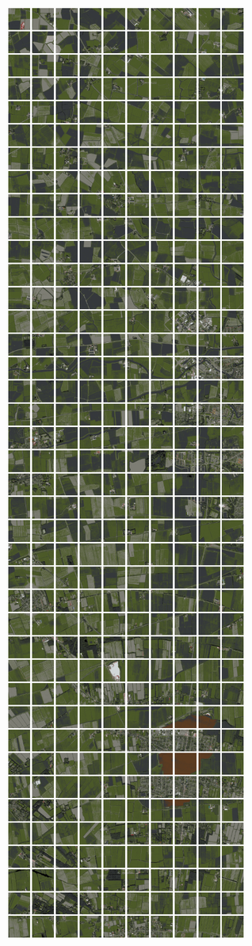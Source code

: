 <html>
<div>
<img src="https://github.com/HakkaTjakka/NL_TILE_MAP/blob/main/18/639/-1071/r.6390.-10710.png" height="44" width="44">
<img src="https://github.com/HakkaTjakka/NL_TILE_MAP/blob/main/18/639/-1071/r.6391.-10710.png" height="44" width="44">
<img src="https://github.com/HakkaTjakka/NL_TILE_MAP/blob/main/18/639/-1071/r.6392.-10710.png" height="44" width="44">
<img src="https://github.com/HakkaTjakka/NL_TILE_MAP/blob/main/18/639/-1071/r.6393.-10710.png" height="44" width="44">
<img src="https://github.com/HakkaTjakka/NL_TILE_MAP/blob/main/18/639/-1071/r.6394.-10710.png" height="44" width="44">
<img src="https://github.com/HakkaTjakka/NL_TILE_MAP/blob/main/18/639/-1071/r.6395.-10710.png" height="44" width="44">
<img src="https://github.com/HakkaTjakka/NL_TILE_MAP/blob/main/18/639/-1071/r.6396.-10710.png" height="44" width="44">
<img src="https://github.com/HakkaTjakka/NL_TILE_MAP/blob/main/18/639/-1071/r.6397.-10710.png" height="44" width="44">
<img src="https://github.com/HakkaTjakka/NL_TILE_MAP/blob/main/18/639/-1071/r.6398.-10710.png" height="44" width="44">
<img src="https://github.com/HakkaTjakka/NL_TILE_MAP/blob/main/18/639/-1071/r.6399.-10710.png" height="44" width="44">
<img src="https://github.com/HakkaTjakka/NL_TILE_MAP/blob/main/18/640/-1071/r.6400.-10710.png" height="44" width="44">
<img src="https://github.com/HakkaTjakka/NL_TILE_MAP/blob/main/18/640/-1071/r.6401.-10710.png" height="44" width="44">
<img src="https://github.com/HakkaTjakka/NL_TILE_MAP/blob/main/18/640/-1071/r.6402.-10710.png" height="44" width="44">
<img src="https://github.com/HakkaTjakka/NL_TILE_MAP/blob/main/18/640/-1071/r.6403.-10710.png" height="44" width="44">
<img src="https://github.com/HakkaTjakka/NL_TILE_MAP/blob/main/18/640/-1071/r.6404.-10710.png" height="44" width="44">
<img src="https://github.com/HakkaTjakka/NL_TILE_MAP/blob/main/18/640/-1071/r.6405.-10710.png" height="44" width="44">
<img src="https://github.com/HakkaTjakka/NL_TILE_MAP/blob/main/18/640/-1071/r.6406.-10710.png" height="44" width="44">
<img src="https://github.com/HakkaTjakka/NL_TILE_MAP/blob/main/18/640/-1071/r.6407.-10710.png" height="44" width="44">
<img src="https://github.com/HakkaTjakka/NL_TILE_MAP/blob/main/18/640/-1071/r.6408.-10710.png" height="44" width="44">
<img src="https://github.com/HakkaTjakka/NL_TILE_MAP/blob/main/18/640/-1071/r.6409.-10710.png" height="44" width="44">
<br>
<img src="https://github.com/HakkaTjakka/NL_TILE_MAP/blob/main/18/639/-1071/r.6390.-10709.png" height="44" width="44">
<img src="https://github.com/HakkaTjakka/NL_TILE_MAP/blob/main/18/639/-1071/r.6391.-10709.png" height="44" width="44">
<img src="https://github.com/HakkaTjakka/NL_TILE_MAP/blob/main/18/639/-1071/r.6392.-10709.png" height="44" width="44">
<img src="https://github.com/HakkaTjakka/NL_TILE_MAP/blob/main/18/639/-1071/r.6393.-10709.png" height="44" width="44">
<img src="https://github.com/HakkaTjakka/NL_TILE_MAP/blob/main/18/639/-1071/r.6394.-10709.png" height="44" width="44">
<img src="https://github.com/HakkaTjakka/NL_TILE_MAP/blob/main/18/639/-1071/r.6395.-10709.png" height="44" width="44">
<img src="https://github.com/HakkaTjakka/NL_TILE_MAP/blob/main/18/639/-1071/r.6396.-10709.png" height="44" width="44">
<img src="https://github.com/HakkaTjakka/NL_TILE_MAP/blob/main/18/639/-1071/r.6397.-10709.png" height="44" width="44">
<img src="https://github.com/HakkaTjakka/NL_TILE_MAP/blob/main/18/639/-1071/r.6398.-10709.png" height="44" width="44">
<img src="https://github.com/HakkaTjakka/NL_TILE_MAP/blob/main/18/639/-1071/r.6399.-10709.png" height="44" width="44">
<img src="https://github.com/HakkaTjakka/NL_TILE_MAP/blob/main/18/640/-1071/r.6400.-10709.png" height="44" width="44">
<img src="https://github.com/HakkaTjakka/NL_TILE_MAP/blob/main/18/640/-1071/r.6401.-10709.png" height="44" width="44">
<img src="https://github.com/HakkaTjakka/NL_TILE_MAP/blob/main/18/640/-1071/r.6402.-10709.png" height="44" width="44">
<img src="https://github.com/HakkaTjakka/NL_TILE_MAP/blob/main/18/640/-1071/r.6403.-10709.png" height="44" width="44">
<img src="https://github.com/HakkaTjakka/NL_TILE_MAP/blob/main/18/640/-1071/r.6404.-10709.png" height="44" width="44">
<img src="https://github.com/HakkaTjakka/NL_TILE_MAP/blob/main/18/640/-1071/r.6405.-10709.png" height="44" width="44">
<img src="https://github.com/HakkaTjakka/NL_TILE_MAP/blob/main/18/640/-1071/r.6406.-10709.png" height="44" width="44">
<img src="https://github.com/HakkaTjakka/NL_TILE_MAP/blob/main/18/640/-1071/r.6407.-10709.png" height="44" width="44">
<img src="https://github.com/HakkaTjakka/NL_TILE_MAP/blob/main/18/640/-1071/r.6408.-10709.png" height="44" width="44">
<img src="https://github.com/HakkaTjakka/NL_TILE_MAP/blob/main/18/640/-1071/r.6409.-10709.png" height="44" width="44">
<br>
<img src="https://github.com/HakkaTjakka/NL_TILE_MAP/blob/main/18/639/-1071/r.6390.-10708.png" height="44" width="44">
<img src="https://github.com/HakkaTjakka/NL_TILE_MAP/blob/main/18/639/-1071/r.6391.-10708.png" height="44" width="44">
<img src="https://github.com/HakkaTjakka/NL_TILE_MAP/blob/main/18/639/-1071/r.6392.-10708.png" height="44" width="44">
<img src="https://github.com/HakkaTjakka/NL_TILE_MAP/blob/main/18/639/-1071/r.6393.-10708.png" height="44" width="44">
<img src="https://github.com/HakkaTjakka/NL_TILE_MAP/blob/main/18/639/-1071/r.6394.-10708.png" height="44" width="44">
<img src="https://github.com/HakkaTjakka/NL_TILE_MAP/blob/main/18/639/-1071/r.6395.-10708.png" height="44" width="44">
<img src="https://github.com/HakkaTjakka/NL_TILE_MAP/blob/main/18/639/-1071/r.6396.-10708.png" height="44" width="44">
<img src="https://github.com/HakkaTjakka/NL_TILE_MAP/blob/main/18/639/-1071/r.6397.-10708.png" height="44" width="44">
<img src="https://github.com/HakkaTjakka/NL_TILE_MAP/blob/main/18/639/-1071/r.6398.-10708.png" height="44" width="44">
<img src="https://github.com/HakkaTjakka/NL_TILE_MAP/blob/main/18/639/-1071/r.6399.-10708.png" height="44" width="44">
<img src="https://github.com/HakkaTjakka/NL_TILE_MAP/blob/main/18/640/-1071/r.6400.-10708.png" height="44" width="44">
<img src="https://github.com/HakkaTjakka/NL_TILE_MAP/blob/main/18/640/-1071/r.6401.-10708.png" height="44" width="44">
<img src="https://github.com/HakkaTjakka/NL_TILE_MAP/blob/main/18/640/-1071/r.6402.-10708.png" height="44" width="44">
<img src="https://github.com/HakkaTjakka/NL_TILE_MAP/blob/main/18/640/-1071/r.6403.-10708.png" height="44" width="44">
<img src="https://github.com/HakkaTjakka/NL_TILE_MAP/blob/main/18/640/-1071/r.6404.-10708.png" height="44" width="44">
<img src="https://github.com/HakkaTjakka/NL_TILE_MAP/blob/main/18/640/-1071/r.6405.-10708.png" height="44" width="44">
<img src="https://github.com/HakkaTjakka/NL_TILE_MAP/blob/main/18/640/-1071/r.6406.-10708.png" height="44" width="44">
<img src="https://github.com/HakkaTjakka/NL_TILE_MAP/blob/main/18/640/-1071/r.6407.-10708.png" height="44" width="44">
<img src="https://github.com/HakkaTjakka/NL_TILE_MAP/blob/main/18/640/-1071/r.6408.-10708.png" height="44" width="44">
<img src="https://github.com/HakkaTjakka/NL_TILE_MAP/blob/main/18/640/-1071/r.6409.-10708.png" height="44" width="44">
<br>
<img src="https://github.com/HakkaTjakka/NL_TILE_MAP/blob/main/18/639/-1071/r.6390.-10707.png" height="44" width="44">
<img src="https://github.com/HakkaTjakka/NL_TILE_MAP/blob/main/18/639/-1071/r.6391.-10707.png" height="44" width="44">
<img src="https://github.com/HakkaTjakka/NL_TILE_MAP/blob/main/18/639/-1071/r.6392.-10707.png" height="44" width="44">
<img src="https://github.com/HakkaTjakka/NL_TILE_MAP/blob/main/18/639/-1071/r.6393.-10707.png" height="44" width="44">
<img src="https://github.com/HakkaTjakka/NL_TILE_MAP/blob/main/18/639/-1071/r.6394.-10707.png" height="44" width="44">
<img src="https://github.com/HakkaTjakka/NL_TILE_MAP/blob/main/18/639/-1071/r.6395.-10707.png" height="44" width="44">
<img src="https://github.com/HakkaTjakka/NL_TILE_MAP/blob/main/18/639/-1071/r.6396.-10707.png" height="44" width="44">
<img src="https://github.com/HakkaTjakka/NL_TILE_MAP/blob/main/18/639/-1071/r.6397.-10707.png" height="44" width="44">
<img src="https://github.com/HakkaTjakka/NL_TILE_MAP/blob/main/18/639/-1071/r.6398.-10707.png" height="44" width="44">
<img src="https://github.com/HakkaTjakka/NL_TILE_MAP/blob/main/18/639/-1071/r.6399.-10707.png" height="44" width="44">
<img src="https://github.com/HakkaTjakka/NL_TILE_MAP/blob/main/18/640/-1071/r.6400.-10707.png" height="44" width="44">
<img src="https://github.com/HakkaTjakka/NL_TILE_MAP/blob/main/18/640/-1071/r.6401.-10707.png" height="44" width="44">
<img src="https://github.com/HakkaTjakka/NL_TILE_MAP/blob/main/18/640/-1071/r.6402.-10707.png" height="44" width="44">
<img src="https://github.com/HakkaTjakka/NL_TILE_MAP/blob/main/18/640/-1071/r.6403.-10707.png" height="44" width="44">
<img src="https://github.com/HakkaTjakka/NL_TILE_MAP/blob/main/18/640/-1071/r.6404.-10707.png" height="44" width="44">
<img src="https://github.com/HakkaTjakka/NL_TILE_MAP/blob/main/18/640/-1071/r.6405.-10707.png" height="44" width="44">
<img src="https://github.com/HakkaTjakka/NL_TILE_MAP/blob/main/18/640/-1071/r.6406.-10707.png" height="44" width="44">
<img src="https://github.com/HakkaTjakka/NL_TILE_MAP/blob/main/18/640/-1071/r.6407.-10707.png" height="44" width="44">
<img src="https://github.com/HakkaTjakka/NL_TILE_MAP/blob/main/18/640/-1071/r.6408.-10707.png" height="44" width="44">
<img src="https://github.com/HakkaTjakka/NL_TILE_MAP/blob/main/18/640/-1071/r.6409.-10707.png" height="44" width="44">
<br>
<img src="https://github.com/HakkaTjakka/NL_TILE_MAP/blob/main/18/639/-1071/r.6390.-10706.png" height="44" width="44">
<img src="https://github.com/HakkaTjakka/NL_TILE_MAP/blob/main/18/639/-1071/r.6391.-10706.png" height="44" width="44">
<img src="https://github.com/HakkaTjakka/NL_TILE_MAP/blob/main/18/639/-1071/r.6392.-10706.png" height="44" width="44">
<img src="https://github.com/HakkaTjakka/NL_TILE_MAP/blob/main/18/639/-1071/r.6393.-10706.png" height="44" width="44">
<img src="https://github.com/HakkaTjakka/NL_TILE_MAP/blob/main/18/639/-1071/r.6394.-10706.png" height="44" width="44">
<img src="https://github.com/HakkaTjakka/NL_TILE_MAP/blob/main/18/639/-1071/r.6395.-10706.png" height="44" width="44">
<img src="https://github.com/HakkaTjakka/NL_TILE_MAP/blob/main/18/639/-1071/r.6396.-10706.png" height="44" width="44">
<img src="https://github.com/HakkaTjakka/NL_TILE_MAP/blob/main/18/639/-1071/r.6397.-10706.png" height="44" width="44">
<img src="https://github.com/HakkaTjakka/NL_TILE_MAP/blob/main/18/639/-1071/r.6398.-10706.png" height="44" width="44">
<img src="https://github.com/HakkaTjakka/NL_TILE_MAP/blob/main/18/639/-1071/r.6399.-10706.png" height="44" width="44">
<img src="https://github.com/HakkaTjakka/NL_TILE_MAP/blob/main/18/640/-1071/r.6400.-10706.png" height="44" width="44">
<img src="https://github.com/HakkaTjakka/NL_TILE_MAP/blob/main/18/640/-1071/r.6401.-10706.png" height="44" width="44">
<img src="https://github.com/HakkaTjakka/NL_TILE_MAP/blob/main/18/640/-1071/r.6402.-10706.png" height="44" width="44">
<img src="https://github.com/HakkaTjakka/NL_TILE_MAP/blob/main/18/640/-1071/r.6403.-10706.png" height="44" width="44">
<img src="https://github.com/HakkaTjakka/NL_TILE_MAP/blob/main/18/640/-1071/r.6404.-10706.png" height="44" width="44">
<img src="https://github.com/HakkaTjakka/NL_TILE_MAP/blob/main/18/640/-1071/r.6405.-10706.png" height="44" width="44">
<img src="https://github.com/HakkaTjakka/NL_TILE_MAP/blob/main/18/640/-1071/r.6406.-10706.png" height="44" width="44">
<img src="https://github.com/HakkaTjakka/NL_TILE_MAP/blob/main/18/640/-1071/r.6407.-10706.png" height="44" width="44">
<img src="https://github.com/HakkaTjakka/NL_TILE_MAP/blob/main/18/640/-1071/r.6408.-10706.png" height="44" width="44">
<img src="https://github.com/HakkaTjakka/NL_TILE_MAP/blob/main/18/640/-1071/r.6409.-10706.png" height="44" width="44">
<br>
<img src="https://github.com/HakkaTjakka/NL_TILE_MAP/blob/main/18/639/-1071/r.6390.-10705.png" height="44" width="44">
<img src="https://github.com/HakkaTjakka/NL_TILE_MAP/blob/main/18/639/-1071/r.6391.-10705.png" height="44" width="44">
<img src="https://github.com/HakkaTjakka/NL_TILE_MAP/blob/main/18/639/-1071/r.6392.-10705.png" height="44" width="44">
<img src="https://github.com/HakkaTjakka/NL_TILE_MAP/blob/main/18/639/-1071/r.6393.-10705.png" height="44" width="44">
<img src="https://github.com/HakkaTjakka/NL_TILE_MAP/blob/main/18/639/-1071/r.6394.-10705.png" height="44" width="44">
<img src="https://github.com/HakkaTjakka/NL_TILE_MAP/blob/main/18/639/-1071/r.6395.-10705.png" height="44" width="44">
<img src="https://github.com/HakkaTjakka/NL_TILE_MAP/blob/main/18/639/-1071/r.6396.-10705.png" height="44" width="44">
<img src="https://github.com/HakkaTjakka/NL_TILE_MAP/blob/main/18/639/-1071/r.6397.-10705.png" height="44" width="44">
<img src="https://github.com/HakkaTjakka/NL_TILE_MAP/blob/main/18/639/-1071/r.6398.-10705.png" height="44" width="44">
<img src="https://github.com/HakkaTjakka/NL_TILE_MAP/blob/main/18/639/-1071/r.6399.-10705.png" height="44" width="44">
<img src="https://github.com/HakkaTjakka/NL_TILE_MAP/blob/main/18/640/-1071/r.6400.-10705.png" height="44" width="44">
<img src="https://github.com/HakkaTjakka/NL_TILE_MAP/blob/main/18/640/-1071/r.6401.-10705.png" height="44" width="44">
<img src="https://github.com/HakkaTjakka/NL_TILE_MAP/blob/main/18/640/-1071/r.6402.-10705.png" height="44" width="44">
<img src="https://github.com/HakkaTjakka/NL_TILE_MAP/blob/main/18/640/-1071/r.6403.-10705.png" height="44" width="44">
<img src="https://github.com/HakkaTjakka/NL_TILE_MAP/blob/main/18/640/-1071/r.6404.-10705.png" height="44" width="44">
<img src="https://github.com/HakkaTjakka/NL_TILE_MAP/blob/main/18/640/-1071/r.6405.-10705.png" height="44" width="44">
<img src="https://github.com/HakkaTjakka/NL_TILE_MAP/blob/main/18/640/-1071/r.6406.-10705.png" height="44" width="44">
<img src="https://github.com/HakkaTjakka/NL_TILE_MAP/blob/main/18/640/-1071/r.6407.-10705.png" height="44" width="44">
<img src="https://github.com/HakkaTjakka/NL_TILE_MAP/blob/main/18/640/-1071/r.6408.-10705.png" height="44" width="44">
<img src="https://github.com/HakkaTjakka/NL_TILE_MAP/blob/main/18/640/-1071/r.6409.-10705.png" height="44" width="44">
<br>
<img src="https://github.com/HakkaTjakka/NL_TILE_MAP/blob/main/18/639/-1071/r.6390.-10704.png" height="44" width="44">
<img src="https://github.com/HakkaTjakka/NL_TILE_MAP/blob/main/18/639/-1071/r.6391.-10704.png" height="44" width="44">
<img src="https://github.com/HakkaTjakka/NL_TILE_MAP/blob/main/18/639/-1071/r.6392.-10704.png" height="44" width="44">
<img src="https://github.com/HakkaTjakka/NL_TILE_MAP/blob/main/18/639/-1071/r.6393.-10704.png" height="44" width="44">
<img src="https://github.com/HakkaTjakka/NL_TILE_MAP/blob/main/18/639/-1071/r.6394.-10704.png" height="44" width="44">
<img src="https://github.com/HakkaTjakka/NL_TILE_MAP/blob/main/18/639/-1071/r.6395.-10704.png" height="44" width="44">
<img src="https://github.com/HakkaTjakka/NL_TILE_MAP/blob/main/18/639/-1071/r.6396.-10704.png" height="44" width="44">
<img src="https://github.com/HakkaTjakka/NL_TILE_MAP/blob/main/18/639/-1071/r.6397.-10704.png" height="44" width="44">
<img src="https://github.com/HakkaTjakka/NL_TILE_MAP/blob/main/18/639/-1071/r.6398.-10704.png" height="44" width="44">
<img src="https://github.com/HakkaTjakka/NL_TILE_MAP/blob/main/18/639/-1071/r.6399.-10704.png" height="44" width="44">
<img src="https://github.com/HakkaTjakka/NL_TILE_MAP/blob/main/18/640/-1071/r.6400.-10704.png" height="44" width="44">
<img src="https://github.com/HakkaTjakka/NL_TILE_MAP/blob/main/18/640/-1071/r.6401.-10704.png" height="44" width="44">
<img src="https://github.com/HakkaTjakka/NL_TILE_MAP/blob/main/18/640/-1071/r.6402.-10704.png" height="44" width="44">
<img src="https://github.com/HakkaTjakka/NL_TILE_MAP/blob/main/18/640/-1071/r.6403.-10704.png" height="44" width="44">
<img src="https://github.com/HakkaTjakka/NL_TILE_MAP/blob/main/18/640/-1071/r.6404.-10704.png" height="44" width="44">
<img src="https://github.com/HakkaTjakka/NL_TILE_MAP/blob/main/18/640/-1071/r.6405.-10704.png" height="44" width="44">
<img src="https://github.com/HakkaTjakka/NL_TILE_MAP/blob/main/18/640/-1071/r.6406.-10704.png" height="44" width="44">
<img src="https://github.com/HakkaTjakka/NL_TILE_MAP/blob/main/18/640/-1071/r.6407.-10704.png" height="44" width="44">
<img src="https://github.com/HakkaTjakka/NL_TILE_MAP/blob/main/18/640/-1071/r.6408.-10704.png" height="44" width="44">
<img src="https://github.com/HakkaTjakka/NL_TILE_MAP/blob/main/18/640/-1071/r.6409.-10704.png" height="44" width="44">
<br>
<img src="https://github.com/HakkaTjakka/NL_TILE_MAP/blob/main/18/639/-1071/r.6390.-10703.png" height="44" width="44">
<img src="https://github.com/HakkaTjakka/NL_TILE_MAP/blob/main/18/639/-1071/r.6391.-10703.png" height="44" width="44">
<img src="https://github.com/HakkaTjakka/NL_TILE_MAP/blob/main/18/639/-1071/r.6392.-10703.png" height="44" width="44">
<img src="https://github.com/HakkaTjakka/NL_TILE_MAP/blob/main/18/639/-1071/r.6393.-10703.png" height="44" width="44">
<img src="https://github.com/HakkaTjakka/NL_TILE_MAP/blob/main/18/639/-1071/r.6394.-10703.png" height="44" width="44">
<img src="https://github.com/HakkaTjakka/NL_TILE_MAP/blob/main/18/639/-1071/r.6395.-10703.png" height="44" width="44">
<img src="https://github.com/HakkaTjakka/NL_TILE_MAP/blob/main/18/639/-1071/r.6396.-10703.png" height="44" width="44">
<img src="https://github.com/HakkaTjakka/NL_TILE_MAP/blob/main/18/639/-1071/r.6397.-10703.png" height="44" width="44">
<img src="https://github.com/HakkaTjakka/NL_TILE_MAP/blob/main/18/639/-1071/r.6398.-10703.png" height="44" width="44">
<img src="https://github.com/HakkaTjakka/NL_TILE_MAP/blob/main/18/639/-1071/r.6399.-10703.png" height="44" width="44">
<img src="https://github.com/HakkaTjakka/NL_TILE_MAP/blob/main/18/640/-1071/r.6400.-10703.png" height="44" width="44">
<img src="https://github.com/HakkaTjakka/NL_TILE_MAP/blob/main/18/640/-1071/r.6401.-10703.png" height="44" width="44">
<img src="https://github.com/HakkaTjakka/NL_TILE_MAP/blob/main/18/640/-1071/r.6402.-10703.png" height="44" width="44">
<img src="https://github.com/HakkaTjakka/NL_TILE_MAP/blob/main/18/640/-1071/r.6403.-10703.png" height="44" width="44">
<img src="https://github.com/HakkaTjakka/NL_TILE_MAP/blob/main/18/640/-1071/r.6404.-10703.png" height="44" width="44">
<img src="https://github.com/HakkaTjakka/NL_TILE_MAP/blob/main/18/640/-1071/r.6405.-10703.png" height="44" width="44">
<img src="https://github.com/HakkaTjakka/NL_TILE_MAP/blob/main/18/640/-1071/r.6406.-10703.png" height="44" width="44">
<img src="https://github.com/HakkaTjakka/NL_TILE_MAP/blob/main/18/640/-1071/r.6407.-10703.png" height="44" width="44">
<img src="https://github.com/HakkaTjakka/NL_TILE_MAP/blob/main/18/640/-1071/r.6408.-10703.png" height="44" width="44">
<img src="https://github.com/HakkaTjakka/NL_TILE_MAP/blob/main/18/640/-1071/r.6409.-10703.png" height="44" width="44">
<br>
<img src="https://github.com/HakkaTjakka/NL_TILE_MAP/blob/main/18/639/-1071/r.6390.-10702.png" height="44" width="44">
<img src="https://github.com/HakkaTjakka/NL_TILE_MAP/blob/main/18/639/-1071/r.6391.-10702.png" height="44" width="44">
<img src="https://github.com/HakkaTjakka/NL_TILE_MAP/blob/main/18/639/-1071/r.6392.-10702.png" height="44" width="44">
<img src="https://github.com/HakkaTjakka/NL_TILE_MAP/blob/main/18/639/-1071/r.6393.-10702.png" height="44" width="44">
<img src="https://github.com/HakkaTjakka/NL_TILE_MAP/blob/main/18/639/-1071/r.6394.-10702.png" height="44" width="44">
<img src="https://github.com/HakkaTjakka/NL_TILE_MAP/blob/main/18/639/-1071/r.6395.-10702.png" height="44" width="44">
<img src="https://github.com/HakkaTjakka/NL_TILE_MAP/blob/main/18/639/-1071/r.6396.-10702.png" height="44" width="44">
<img src="https://github.com/HakkaTjakka/NL_TILE_MAP/blob/main/18/639/-1071/r.6397.-10702.png" height="44" width="44">
<img src="https://github.com/HakkaTjakka/NL_TILE_MAP/blob/main/18/639/-1071/r.6398.-10702.png" height="44" width="44">
<img src="https://github.com/HakkaTjakka/NL_TILE_MAP/blob/main/18/639/-1071/r.6399.-10702.png" height="44" width="44">
<img src="https://github.com/HakkaTjakka/NL_TILE_MAP/blob/main/18/640/-1071/r.6400.-10702.png" height="44" width="44">
<img src="https://github.com/HakkaTjakka/NL_TILE_MAP/blob/main/18/640/-1071/r.6401.-10702.png" height="44" width="44">
<img src="https://github.com/HakkaTjakka/NL_TILE_MAP/blob/main/18/640/-1071/r.6402.-10702.png" height="44" width="44">
<img src="https://github.com/HakkaTjakka/NL_TILE_MAP/blob/main/18/640/-1071/r.6403.-10702.png" height="44" width="44">
<img src="https://github.com/HakkaTjakka/NL_TILE_MAP/blob/main/18/640/-1071/r.6404.-10702.png" height="44" width="44">
<img src="https://github.com/HakkaTjakka/NL_TILE_MAP/blob/main/18/640/-1071/r.6405.-10702.png" height="44" width="44">
<img src="https://github.com/HakkaTjakka/NL_TILE_MAP/blob/main/18/640/-1071/r.6406.-10702.png" height="44" width="44">
<img src="https://github.com/HakkaTjakka/NL_TILE_MAP/blob/main/18/640/-1071/r.6407.-10702.png" height="44" width="44">
<img src="https://github.com/HakkaTjakka/NL_TILE_MAP/blob/main/18/640/-1071/r.6408.-10702.png" height="44" width="44">
<img src="https://github.com/HakkaTjakka/NL_TILE_MAP/blob/main/18/640/-1071/r.6409.-10702.png" height="44" width="44">
<br>
<img src="https://github.com/HakkaTjakka/NL_TILE_MAP/blob/main/18/639/-1071/r.6390.-10701.png" height="44" width="44">
<img src="https://github.com/HakkaTjakka/NL_TILE_MAP/blob/main/18/639/-1071/r.6391.-10701.png" height="44" width="44">
<img src="https://github.com/HakkaTjakka/NL_TILE_MAP/blob/main/18/639/-1071/r.6392.-10701.png" height="44" width="44">
<img src="https://github.com/HakkaTjakka/NL_TILE_MAP/blob/main/18/639/-1071/r.6393.-10701.png" height="44" width="44">
<img src="https://github.com/HakkaTjakka/NL_TILE_MAP/blob/main/18/639/-1071/r.6394.-10701.png" height="44" width="44">
<img src="https://github.com/HakkaTjakka/NL_TILE_MAP/blob/main/18/639/-1071/r.6395.-10701.png" height="44" width="44">
<img src="https://github.com/HakkaTjakka/NL_TILE_MAP/blob/main/18/639/-1071/r.6396.-10701.png" height="44" width="44">
<img src="https://github.com/HakkaTjakka/NL_TILE_MAP/blob/main/18/639/-1071/r.6397.-10701.png" height="44" width="44">
<img src="https://github.com/HakkaTjakka/NL_TILE_MAP/blob/main/18/639/-1071/r.6398.-10701.png" height="44" width="44">
<img src="https://github.com/HakkaTjakka/NL_TILE_MAP/blob/main/18/639/-1071/r.6399.-10701.png" height="44" width="44">
<img src="https://github.com/HakkaTjakka/NL_TILE_MAP/blob/main/18/640/-1071/r.6400.-10701.png" height="44" width="44">
<img src="https://github.com/HakkaTjakka/NL_TILE_MAP/blob/main/18/640/-1071/r.6401.-10701.png" height="44" width="44">
<img src="https://github.com/HakkaTjakka/NL_TILE_MAP/blob/main/18/640/-1071/r.6402.-10701.png" height="44" width="44">
<img src="https://github.com/HakkaTjakka/NL_TILE_MAP/blob/main/18/640/-1071/r.6403.-10701.png" height="44" width="44">
<img src="https://github.com/HakkaTjakka/NL_TILE_MAP/blob/main/18/640/-1071/r.6404.-10701.png" height="44" width="44">
<img src="https://github.com/HakkaTjakka/NL_TILE_MAP/blob/main/18/640/-1071/r.6405.-10701.png" height="44" width="44">
<img src="https://github.com/HakkaTjakka/NL_TILE_MAP/blob/main/18/640/-1071/r.6406.-10701.png" height="44" width="44">
<img src="https://github.com/HakkaTjakka/NL_TILE_MAP/blob/main/18/640/-1071/r.6407.-10701.png" height="44" width="44">
<img src="https://github.com/HakkaTjakka/NL_TILE_MAP/blob/main/18/640/-1071/r.6408.-10701.png" height="44" width="44">
<img src="https://github.com/HakkaTjakka/NL_TILE_MAP/blob/main/18/640/-1071/r.6409.-10701.png" height="44" width="44">
<br>
<img src="https://github.com/HakkaTjakka/NL_TILE_MAP/blob/main/18/639/-1070/r.6390.-10700.png" height="44" width="44">
<img src="https://github.com/HakkaTjakka/NL_TILE_MAP/blob/main/18/639/-1070/r.6391.-10700.png" height="44" width="44">
<img src="https://github.com/HakkaTjakka/NL_TILE_MAP/blob/main/18/639/-1070/r.6392.-10700.png" height="44" width="44">
<img src="https://github.com/HakkaTjakka/NL_TILE_MAP/blob/main/18/639/-1070/r.6393.-10700.png" height="44" width="44">
<img src="https://github.com/HakkaTjakka/NL_TILE_MAP/blob/main/18/639/-1070/r.6394.-10700.png" height="44" width="44">
<img src="https://github.com/HakkaTjakka/NL_TILE_MAP/blob/main/18/639/-1070/r.6395.-10700.png" height="44" width="44">
<img src="https://github.com/HakkaTjakka/NL_TILE_MAP/blob/main/18/639/-1070/r.6396.-10700.png" height="44" width="44">
<img src="https://github.com/HakkaTjakka/NL_TILE_MAP/blob/main/18/639/-1070/r.6397.-10700.png" height="44" width="44">
<img src="https://github.com/HakkaTjakka/NL_TILE_MAP/blob/main/18/639/-1070/r.6398.-10700.png" height="44" width="44">
<img src="https://github.com/HakkaTjakka/NL_TILE_MAP/blob/main/18/639/-1070/r.6399.-10700.png" height="44" width="44">
<img src="https://github.com/HakkaTjakka/NL_TILE_MAP/blob/main/18/640/-1070/r.6400.-10700.png" height="44" width="44">
<img src="https://github.com/HakkaTjakka/NL_TILE_MAP/blob/main/18/640/-1070/r.6401.-10700.png" height="44" width="44">
<img src="https://github.com/HakkaTjakka/NL_TILE_MAP/blob/main/18/640/-1070/r.6402.-10700.png" height="44" width="44">
<img src="https://github.com/HakkaTjakka/NL_TILE_MAP/blob/main/18/640/-1070/r.6403.-10700.png" height="44" width="44">
<img src="https://github.com/HakkaTjakka/NL_TILE_MAP/blob/main/18/640/-1070/r.6404.-10700.png" height="44" width="44">
<img src="https://github.com/HakkaTjakka/NL_TILE_MAP/blob/main/18/640/-1070/r.6405.-10700.png" height="44" width="44">
<img src="https://github.com/HakkaTjakka/NL_TILE_MAP/blob/main/18/640/-1070/r.6406.-10700.png" height="44" width="44">
<img src="https://github.com/HakkaTjakka/NL_TILE_MAP/blob/main/18/640/-1070/r.6407.-10700.png" height="44" width="44">
<img src="https://github.com/HakkaTjakka/NL_TILE_MAP/blob/main/18/640/-1070/r.6408.-10700.png" height="44" width="44">
<img src="https://github.com/HakkaTjakka/NL_TILE_MAP/blob/main/18/640/-1070/r.6409.-10700.png" height="44" width="44">
<br>
<img src="https://github.com/HakkaTjakka/NL_TILE_MAP/blob/main/18/639/-1070/r.6390.-10699.png" height="44" width="44">
<img src="https://github.com/HakkaTjakka/NL_TILE_MAP/blob/main/18/639/-1070/r.6391.-10699.png" height="44" width="44">
<img src="https://github.com/HakkaTjakka/NL_TILE_MAP/blob/main/18/639/-1070/r.6392.-10699.png" height="44" width="44">
<img src="https://github.com/HakkaTjakka/NL_TILE_MAP/blob/main/18/639/-1070/r.6393.-10699.png" height="44" width="44">
<img src="https://github.com/HakkaTjakka/NL_TILE_MAP/blob/main/18/639/-1070/r.6394.-10699.png" height="44" width="44">
<img src="https://github.com/HakkaTjakka/NL_TILE_MAP/blob/main/18/639/-1070/r.6395.-10699.png" height="44" width="44">
<img src="https://github.com/HakkaTjakka/NL_TILE_MAP/blob/main/18/639/-1070/r.6396.-10699.png" height="44" width="44">
<img src="https://github.com/HakkaTjakka/NL_TILE_MAP/blob/main/18/639/-1070/r.6397.-10699.png" height="44" width="44">
<img src="https://github.com/HakkaTjakka/NL_TILE_MAP/blob/main/18/639/-1070/r.6398.-10699.png" height="44" width="44">
<img src="https://github.com/HakkaTjakka/NL_TILE_MAP/blob/main/18/639/-1070/r.6399.-10699.png" height="44" width="44">
<img src="https://github.com/HakkaTjakka/NL_TILE_MAP/blob/main/18/640/-1070/r.6400.-10699.png" height="44" width="44">
<img src="https://github.com/HakkaTjakka/NL_TILE_MAP/blob/main/18/640/-1070/r.6401.-10699.png" height="44" width="44">
<img src="https://github.com/HakkaTjakka/NL_TILE_MAP/blob/main/18/640/-1070/r.6402.-10699.png" height="44" width="44">
<img src="https://github.com/HakkaTjakka/NL_TILE_MAP/blob/main/18/640/-1070/r.6403.-10699.png" height="44" width="44">
<img src="https://github.com/HakkaTjakka/NL_TILE_MAP/blob/main/18/640/-1070/r.6404.-10699.png" height="44" width="44">
<img src="https://github.com/HakkaTjakka/NL_TILE_MAP/blob/main/18/640/-1070/r.6405.-10699.png" height="44" width="44">
<img src="https://github.com/HakkaTjakka/NL_TILE_MAP/blob/main/18/640/-1070/r.6406.-10699.png" height="44" width="44">
<img src="https://github.com/HakkaTjakka/NL_TILE_MAP/blob/main/18/640/-1070/r.6407.-10699.png" height="44" width="44">
<img src="https://github.com/HakkaTjakka/NL_TILE_MAP/blob/main/18/640/-1070/r.6408.-10699.png" height="44" width="44">
<img src="https://github.com/HakkaTjakka/NL_TILE_MAP/blob/main/18/640/-1070/r.6409.-10699.png" height="44" width="44">
<br>
<img src="https://github.com/HakkaTjakka/NL_TILE_MAP/blob/main/18/639/-1070/r.6390.-10698.png" height="44" width="44">
<img src="https://github.com/HakkaTjakka/NL_TILE_MAP/blob/main/18/639/-1070/r.6391.-10698.png" height="44" width="44">
<img src="https://github.com/HakkaTjakka/NL_TILE_MAP/blob/main/18/639/-1070/r.6392.-10698.png" height="44" width="44">
<img src="https://github.com/HakkaTjakka/NL_TILE_MAP/blob/main/18/639/-1070/r.6393.-10698.png" height="44" width="44">
<img src="https://github.com/HakkaTjakka/NL_TILE_MAP/blob/main/18/639/-1070/r.6394.-10698.png" height="44" width="44">
<img src="https://github.com/HakkaTjakka/NL_TILE_MAP/blob/main/18/639/-1070/r.6395.-10698.png" height="44" width="44">
<img src="https://github.com/HakkaTjakka/NL_TILE_MAP/blob/main/18/639/-1070/r.6396.-10698.png" height="44" width="44">
<img src="https://github.com/HakkaTjakka/NL_TILE_MAP/blob/main/18/639/-1070/r.6397.-10698.png" height="44" width="44">
<img src="https://github.com/HakkaTjakka/NL_TILE_MAP/blob/main/18/639/-1070/r.6398.-10698.png" height="44" width="44">
<img src="https://github.com/HakkaTjakka/NL_TILE_MAP/blob/main/18/639/-1070/r.6399.-10698.png" height="44" width="44">
<img src="https://github.com/HakkaTjakka/NL_TILE_MAP/blob/main/18/640/-1070/r.6400.-10698.png" height="44" width="44">
<img src="https://github.com/HakkaTjakka/NL_TILE_MAP/blob/main/18/640/-1070/r.6401.-10698.png" height="44" width="44">
<img src="https://github.com/HakkaTjakka/NL_TILE_MAP/blob/main/18/640/-1070/r.6402.-10698.png" height="44" width="44">
<img src="https://github.com/HakkaTjakka/NL_TILE_MAP/blob/main/18/640/-1070/r.6403.-10698.png" height="44" width="44">
<img src="https://github.com/HakkaTjakka/NL_TILE_MAP/blob/main/18/640/-1070/r.6404.-10698.png" height="44" width="44">
<img src="https://github.com/HakkaTjakka/NL_TILE_MAP/blob/main/18/640/-1070/r.6405.-10698.png" height="44" width="44">
<img src="https://github.com/HakkaTjakka/NL_TILE_MAP/blob/main/18/640/-1070/r.6406.-10698.png" height="44" width="44">
<img src="https://github.com/HakkaTjakka/NL_TILE_MAP/blob/main/18/640/-1070/r.6407.-10698.png" height="44" width="44">
<img src="https://github.com/HakkaTjakka/NL_TILE_MAP/blob/main/18/640/-1070/r.6408.-10698.png" height="44" width="44">
<img src="https://github.com/HakkaTjakka/NL_TILE_MAP/blob/main/18/640/-1070/r.6409.-10698.png" height="44" width="44">
<br>
<img src="https://github.com/HakkaTjakka/NL_TILE_MAP/blob/main/18/639/-1070/r.6390.-10697.png" height="44" width="44">
<img src="https://github.com/HakkaTjakka/NL_TILE_MAP/blob/main/18/639/-1070/r.6391.-10697.png" height="44" width="44">
<img src="https://github.com/HakkaTjakka/NL_TILE_MAP/blob/main/18/639/-1070/r.6392.-10697.png" height="44" width="44">
<img src="https://github.com/HakkaTjakka/NL_TILE_MAP/blob/main/18/639/-1070/r.6393.-10697.png" height="44" width="44">
<img src="https://github.com/HakkaTjakka/NL_TILE_MAP/blob/main/18/639/-1070/r.6394.-10697.png" height="44" width="44">
<img src="https://github.com/HakkaTjakka/NL_TILE_MAP/blob/main/18/639/-1070/r.6395.-10697.png" height="44" width="44">
<img src="https://github.com/HakkaTjakka/NL_TILE_MAP/blob/main/18/639/-1070/r.6396.-10697.png" height="44" width="44">
<img src="https://github.com/HakkaTjakka/NL_TILE_MAP/blob/main/18/639/-1070/r.6397.-10697.png" height="44" width="44">
<img src="https://github.com/HakkaTjakka/NL_TILE_MAP/blob/main/18/639/-1070/r.6398.-10697.png" height="44" width="44">
<img src="https://github.com/HakkaTjakka/NL_TILE_MAP/blob/main/18/639/-1070/r.6399.-10697.png" height="44" width="44">
<img src="https://github.com/HakkaTjakka/NL_TILE_MAP/blob/main/18/640/-1070/r.6400.-10697.png" height="44" width="44">
<img src="https://github.com/HakkaTjakka/NL_TILE_MAP/blob/main/18/640/-1070/r.6401.-10697.png" height="44" width="44">
<img src="https://github.com/HakkaTjakka/NL_TILE_MAP/blob/main/18/640/-1070/r.6402.-10697.png" height="44" width="44">
<img src="https://github.com/HakkaTjakka/NL_TILE_MAP/blob/main/18/640/-1070/r.6403.-10697.png" height="44" width="44">
<img src="https://github.com/HakkaTjakka/NL_TILE_MAP/blob/main/18/640/-1070/r.6404.-10697.png" height="44" width="44">
<img src="https://github.com/HakkaTjakka/NL_TILE_MAP/blob/main/18/640/-1070/r.6405.-10697.png" height="44" width="44">
<img src="https://github.com/HakkaTjakka/NL_TILE_MAP/blob/main/18/640/-1070/r.6406.-10697.png" height="44" width="44">
<img src="https://github.com/HakkaTjakka/NL_TILE_MAP/blob/main/18/640/-1070/r.6407.-10697.png" height="44" width="44">
<img src="https://github.com/HakkaTjakka/NL_TILE_MAP/blob/main/18/640/-1070/r.6408.-10697.png" height="44" width="44">
<img src="https://github.com/HakkaTjakka/NL_TILE_MAP/blob/main/18/640/-1070/r.6409.-10697.png" height="44" width="44">
<br>
<img src="https://github.com/HakkaTjakka/NL_TILE_MAP/blob/main/18/639/-1070/r.6390.-10696.png" height="44" width="44">
<img src="https://github.com/HakkaTjakka/NL_TILE_MAP/blob/main/18/639/-1070/r.6391.-10696.png" height="44" width="44">
<img src="https://github.com/HakkaTjakka/NL_TILE_MAP/blob/main/18/639/-1070/r.6392.-10696.png" height="44" width="44">
<img src="https://github.com/HakkaTjakka/NL_TILE_MAP/blob/main/18/639/-1070/r.6393.-10696.png" height="44" width="44">
<img src="https://github.com/HakkaTjakka/NL_TILE_MAP/blob/main/18/639/-1070/r.6394.-10696.png" height="44" width="44">
<img src="https://github.com/HakkaTjakka/NL_TILE_MAP/blob/main/18/639/-1070/r.6395.-10696.png" height="44" width="44">
<img src="https://github.com/HakkaTjakka/NL_TILE_MAP/blob/main/18/639/-1070/r.6396.-10696.png" height="44" width="44">
<img src="https://github.com/HakkaTjakka/NL_TILE_MAP/blob/main/18/639/-1070/r.6397.-10696.png" height="44" width="44">
<img src="https://github.com/HakkaTjakka/NL_TILE_MAP/blob/main/18/639/-1070/r.6398.-10696.png" height="44" width="44">
<img src="https://github.com/HakkaTjakka/NL_TILE_MAP/blob/main/18/639/-1070/r.6399.-10696.png" height="44" width="44">
<img src="https://github.com/HakkaTjakka/NL_TILE_MAP/blob/main/18/640/-1070/r.6400.-10696.png" height="44" width="44">
<img src="https://github.com/HakkaTjakka/NL_TILE_MAP/blob/main/18/640/-1070/r.6401.-10696.png" height="44" width="44">
<img src="https://github.com/HakkaTjakka/NL_TILE_MAP/blob/main/18/640/-1070/r.6402.-10696.png" height="44" width="44">
<img src="https://github.com/HakkaTjakka/NL_TILE_MAP/blob/main/18/640/-1070/r.6403.-10696.png" height="44" width="44">
<img src="https://github.com/HakkaTjakka/NL_TILE_MAP/blob/main/18/640/-1070/r.6404.-10696.png" height="44" width="44">
<img src="https://github.com/HakkaTjakka/NL_TILE_MAP/blob/main/18/640/-1070/r.6405.-10696.png" height="44" width="44">
<img src="https://github.com/HakkaTjakka/NL_TILE_MAP/blob/main/18/640/-1070/r.6406.-10696.png" height="44" width="44">
<img src="https://github.com/HakkaTjakka/NL_TILE_MAP/blob/main/18/640/-1070/r.6407.-10696.png" height="44" width="44">
<img src="https://github.com/HakkaTjakka/NL_TILE_MAP/blob/main/18/640/-1070/r.6408.-10696.png" height="44" width="44">
<img src="https://github.com/HakkaTjakka/NL_TILE_MAP/blob/main/18/640/-1070/r.6409.-10696.png" height="44" width="44">
<br>
<img src="https://github.com/HakkaTjakka/NL_TILE_MAP/blob/main/18/639/-1070/r.6390.-10695.png" height="44" width="44">
<img src="https://github.com/HakkaTjakka/NL_TILE_MAP/blob/main/18/639/-1070/r.6391.-10695.png" height="44" width="44">
<img src="https://github.com/HakkaTjakka/NL_TILE_MAP/blob/main/18/639/-1070/r.6392.-10695.png" height="44" width="44">
<img src="https://github.com/HakkaTjakka/NL_TILE_MAP/blob/main/18/639/-1070/r.6393.-10695.png" height="44" width="44">
<img src="https://github.com/HakkaTjakka/NL_TILE_MAP/blob/main/18/639/-1070/r.6394.-10695.png" height="44" width="44">
<img src="https://github.com/HakkaTjakka/NL_TILE_MAP/blob/main/18/639/-1070/r.6395.-10695.png" height="44" width="44">
<img src="https://github.com/HakkaTjakka/NL_TILE_MAP/blob/main/18/639/-1070/r.6396.-10695.png" height="44" width="44">
<img src="https://github.com/HakkaTjakka/NL_TILE_MAP/blob/main/18/639/-1070/r.6397.-10695.png" height="44" width="44">
<img src="https://github.com/HakkaTjakka/NL_TILE_MAP/blob/main/18/639/-1070/r.6398.-10695.png" height="44" width="44">
<img src="https://github.com/HakkaTjakka/NL_TILE_MAP/blob/main/18/639/-1070/r.6399.-10695.png" height="44" width="44">
<img src="https://github.com/HakkaTjakka/NL_TILE_MAP/blob/main/18/640/-1070/r.6400.-10695.png" height="44" width="44">
<img src="https://github.com/HakkaTjakka/NL_TILE_MAP/blob/main/18/640/-1070/r.6401.-10695.png" height="44" width="44">
<img src="https://github.com/HakkaTjakka/NL_TILE_MAP/blob/main/18/640/-1070/r.6402.-10695.png" height="44" width="44">
<img src="https://github.com/HakkaTjakka/NL_TILE_MAP/blob/main/18/640/-1070/r.6403.-10695.png" height="44" width="44">
<img src="https://github.com/HakkaTjakka/NL_TILE_MAP/blob/main/18/640/-1070/r.6404.-10695.png" height="44" width="44">
<img src="https://github.com/HakkaTjakka/NL_TILE_MAP/blob/main/18/640/-1070/r.6405.-10695.png" height="44" width="44">
<img src="https://github.com/HakkaTjakka/NL_TILE_MAP/blob/main/18/640/-1070/r.6406.-10695.png" height="44" width="44">
<img src="https://github.com/HakkaTjakka/NL_TILE_MAP/blob/main/18/640/-1070/r.6407.-10695.png" height="44" width="44">
<img src="https://github.com/HakkaTjakka/NL_TILE_MAP/blob/main/18/640/-1070/r.6408.-10695.png" height="44" width="44">
<img src="https://github.com/HakkaTjakka/NL_TILE_MAP/blob/main/18/640/-1070/r.6409.-10695.png" height="44" width="44">
<br>
<img src="https://github.com/HakkaTjakka/NL_TILE_MAP/blob/main/18/639/-1070/r.6390.-10694.png" height="44" width="44">
<img src="https://github.com/HakkaTjakka/NL_TILE_MAP/blob/main/18/639/-1070/r.6391.-10694.png" height="44" width="44">
<img src="https://github.com/HakkaTjakka/NL_TILE_MAP/blob/main/18/639/-1070/r.6392.-10694.png" height="44" width="44">
<img src="https://github.com/HakkaTjakka/NL_TILE_MAP/blob/main/18/639/-1070/r.6393.-10694.png" height="44" width="44">
<img src="https://github.com/HakkaTjakka/NL_TILE_MAP/blob/main/18/639/-1070/r.6394.-10694.png" height="44" width="44">
<img src="https://github.com/HakkaTjakka/NL_TILE_MAP/blob/main/18/639/-1070/r.6395.-10694.png" height="44" width="44">
<img src="https://github.com/HakkaTjakka/NL_TILE_MAP/blob/main/18/639/-1070/r.6396.-10694.png" height="44" width="44">
<img src="https://github.com/HakkaTjakka/NL_TILE_MAP/blob/main/18/639/-1070/r.6397.-10694.png" height="44" width="44">
<img src="https://github.com/HakkaTjakka/NL_TILE_MAP/blob/main/18/639/-1070/r.6398.-10694.png" height="44" width="44">
<img src="https://github.com/HakkaTjakka/NL_TILE_MAP/blob/main/18/639/-1070/r.6399.-10694.png" height="44" width="44">
<img src="https://github.com/HakkaTjakka/NL_TILE_MAP/blob/main/18/640/-1070/r.6400.-10694.png" height="44" width="44">
<img src="https://github.com/HakkaTjakka/NL_TILE_MAP/blob/main/18/640/-1070/r.6401.-10694.png" height="44" width="44">
<img src="https://github.com/HakkaTjakka/NL_TILE_MAP/blob/main/18/640/-1070/r.6402.-10694.png" height="44" width="44">
<img src="https://github.com/HakkaTjakka/NL_TILE_MAP/blob/main/18/640/-1070/r.6403.-10694.png" height="44" width="44">
<img src="https://github.com/HakkaTjakka/NL_TILE_MAP/blob/main/18/640/-1070/r.6404.-10694.png" height="44" width="44">
<img src="https://github.com/HakkaTjakka/NL_TILE_MAP/blob/main/18/640/-1070/r.6405.-10694.png" height="44" width="44">
<img src="https://github.com/HakkaTjakka/NL_TILE_MAP/blob/main/18/640/-1070/r.6406.-10694.png" height="44" width="44">
<img src="https://github.com/HakkaTjakka/NL_TILE_MAP/blob/main/18/640/-1070/r.6407.-10694.png" height="44" width="44">
<img src="https://github.com/HakkaTjakka/NL_TILE_MAP/blob/main/18/640/-1070/r.6408.-10694.png" height="44" width="44">
<img src="https://github.com/HakkaTjakka/NL_TILE_MAP/blob/main/18/640/-1070/r.6409.-10694.png" height="44" width="44">
<br>
<img src="https://github.com/HakkaTjakka/NL_TILE_MAP/blob/main/18/639/-1070/r.6390.-10693.png" height="44" width="44">
<img src="https://github.com/HakkaTjakka/NL_TILE_MAP/blob/main/18/639/-1070/r.6391.-10693.png" height="44" width="44">
<img src="https://github.com/HakkaTjakka/NL_TILE_MAP/blob/main/18/639/-1070/r.6392.-10693.png" height="44" width="44">
<img src="https://github.com/HakkaTjakka/NL_TILE_MAP/blob/main/18/639/-1070/r.6393.-10693.png" height="44" width="44">
<img src="https://github.com/HakkaTjakka/NL_TILE_MAP/blob/main/18/639/-1070/r.6394.-10693.png" height="44" width="44">
<img src="https://github.com/HakkaTjakka/NL_TILE_MAP/blob/main/18/639/-1070/r.6395.-10693.png" height="44" width="44">
<img src="https://github.com/HakkaTjakka/NL_TILE_MAP/blob/main/18/639/-1070/r.6396.-10693.png" height="44" width="44">
<img src="https://github.com/HakkaTjakka/NL_TILE_MAP/blob/main/18/639/-1070/r.6397.-10693.png" height="44" width="44">
<img src="https://github.com/HakkaTjakka/NL_TILE_MAP/blob/main/18/639/-1070/r.6398.-10693.png" height="44" width="44">
<img src="https://github.com/HakkaTjakka/NL_TILE_MAP/blob/main/18/639/-1070/r.6399.-10693.png" height="44" width="44">
<img src="https://github.com/HakkaTjakka/NL_TILE_MAP/blob/main/18/640/-1070/r.6400.-10693.png" height="44" width="44">
<img src="https://github.com/HakkaTjakka/NL_TILE_MAP/blob/main/18/640/-1070/r.6401.-10693.png" height="44" width="44">
<img src="https://github.com/HakkaTjakka/NL_TILE_MAP/blob/main/18/640/-1070/r.6402.-10693.png" height="44" width="44">
<img src="https://github.com/HakkaTjakka/NL_TILE_MAP/blob/main/18/640/-1070/r.6403.-10693.png" height="44" width="44">
<img src="https://github.com/HakkaTjakka/NL_TILE_MAP/blob/main/18/640/-1070/r.6404.-10693.png" height="44" width="44">
<img src="https://github.com/HakkaTjakka/NL_TILE_MAP/blob/main/18/640/-1070/r.6405.-10693.png" height="44" width="44">
<img src="https://github.com/HakkaTjakka/NL_TILE_MAP/blob/main/18/640/-1070/r.6406.-10693.png" height="44" width="44">
<img src="https://github.com/HakkaTjakka/NL_TILE_MAP/blob/main/18/640/-1070/r.6407.-10693.png" height="44" width="44">
<img src="https://github.com/HakkaTjakka/NL_TILE_MAP/blob/main/18/640/-1070/r.6408.-10693.png" height="44" width="44">
<img src="https://github.com/HakkaTjakka/NL_TILE_MAP/blob/main/18/640/-1070/r.6409.-10693.png" height="44" width="44">
<br>
<img src="https://github.com/HakkaTjakka/NL_TILE_MAP/blob/main/18/639/-1070/r.6390.-10692.png" height="44" width="44">
<img src="https://github.com/HakkaTjakka/NL_TILE_MAP/blob/main/18/639/-1070/r.6391.-10692.png" height="44" width="44">
<img src="https://github.com/HakkaTjakka/NL_TILE_MAP/blob/main/18/639/-1070/r.6392.-10692.png" height="44" width="44">
<img src="https://github.com/HakkaTjakka/NL_TILE_MAP/blob/main/18/639/-1070/r.6393.-10692.png" height="44" width="44">
<img src="https://github.com/HakkaTjakka/NL_TILE_MAP/blob/main/18/639/-1070/r.6394.-10692.png" height="44" width="44">
<img src="https://github.com/HakkaTjakka/NL_TILE_MAP/blob/main/18/639/-1070/r.6395.-10692.png" height="44" width="44">
<img src="https://github.com/HakkaTjakka/NL_TILE_MAP/blob/main/18/639/-1070/r.6396.-10692.png" height="44" width="44">
<img src="https://github.com/HakkaTjakka/NL_TILE_MAP/blob/main/18/639/-1070/r.6397.-10692.png" height="44" width="44">
<img src="https://github.com/HakkaTjakka/NL_TILE_MAP/blob/main/18/639/-1070/r.6398.-10692.png" height="44" width="44">
<img src="https://github.com/HakkaTjakka/NL_TILE_MAP/blob/main/18/639/-1070/r.6399.-10692.png" height="44" width="44">
<img src="https://github.com/HakkaTjakka/NL_TILE_MAP/blob/main/18/640/-1070/r.6400.-10692.png" height="44" width="44">
<img src="https://github.com/HakkaTjakka/NL_TILE_MAP/blob/main/18/640/-1070/r.6401.-10692.png" height="44" width="44">
<img src="https://github.com/HakkaTjakka/NL_TILE_MAP/blob/main/18/640/-1070/r.6402.-10692.png" height="44" width="44">
<img src="https://github.com/HakkaTjakka/NL_TILE_MAP/blob/main/18/640/-1070/r.6403.-10692.png" height="44" width="44">
<img src="https://github.com/HakkaTjakka/NL_TILE_MAP/blob/main/18/640/-1070/r.6404.-10692.png" height="44" width="44">
<img src="https://github.com/HakkaTjakka/NL_TILE_MAP/blob/main/18/640/-1070/r.6405.-10692.png" height="44" width="44">
<img src="https://github.com/HakkaTjakka/NL_TILE_MAP/blob/main/18/640/-1070/r.6406.-10692.png" height="44" width="44">
<img src="https://github.com/HakkaTjakka/NL_TILE_MAP/blob/main/18/640/-1070/r.6407.-10692.png" height="44" width="44">
<img src="https://github.com/HakkaTjakka/NL_TILE_MAP/blob/main/18/640/-1070/r.6408.-10692.png" height="44" width="44">
<img src="https://github.com/HakkaTjakka/NL_TILE_MAP/blob/main/18/640/-1070/r.6409.-10692.png" height="44" width="44">
<br>
<img src="https://github.com/HakkaTjakka/NL_TILE_MAP/blob/main/18/639/-1070/r.6390.-10691.png" height="44" width="44">
<img src="https://github.com/HakkaTjakka/NL_TILE_MAP/blob/main/18/639/-1070/r.6391.-10691.png" height="44" width="44">
<img src="https://github.com/HakkaTjakka/NL_TILE_MAP/blob/main/18/639/-1070/r.6392.-10691.png" height="44" width="44">
<img src="https://github.com/HakkaTjakka/NL_TILE_MAP/blob/main/18/639/-1070/r.6393.-10691.png" height="44" width="44">
<img src="https://github.com/HakkaTjakka/NL_TILE_MAP/blob/main/18/639/-1070/r.6394.-10691.png" height="44" width="44">
<img src="https://github.com/HakkaTjakka/NL_TILE_MAP/blob/main/18/639/-1070/r.6395.-10691.png" height="44" width="44">
<img src="https://github.com/HakkaTjakka/NL_TILE_MAP/blob/main/18/639/-1070/r.6396.-10691.png" height="44" width="44">
<img src="https://github.com/HakkaTjakka/NL_TILE_MAP/blob/main/18/639/-1070/r.6397.-10691.png" height="44" width="44">
<img src="https://github.com/HakkaTjakka/NL_TILE_MAP/blob/main/18/639/-1070/r.6398.-10691.png" height="44" width="44">
<img src="https://github.com/HakkaTjakka/NL_TILE_MAP/blob/main/18/639/-1070/r.6399.-10691.png" height="44" width="44">
<img src="https://github.com/HakkaTjakka/NL_TILE_MAP/blob/main/18/640/-1070/r.6400.-10691.png" height="44" width="44">
<img src="https://github.com/HakkaTjakka/NL_TILE_MAP/blob/main/18/640/-1070/r.6401.-10691.png" height="44" width="44">
<img src="https://github.com/HakkaTjakka/NL_TILE_MAP/blob/main/18/640/-1070/r.6402.-10691.png" height="44" width="44">
<img src="https://github.com/HakkaTjakka/NL_TILE_MAP/blob/main/18/640/-1070/r.6403.-10691.png" height="44" width="44">
<img src="https://github.com/HakkaTjakka/NL_TILE_MAP/blob/main/18/640/-1070/r.6404.-10691.png" height="44" width="44">
<img src="https://github.com/HakkaTjakka/NL_TILE_MAP/blob/main/18/640/-1070/r.6405.-10691.png" height="44" width="44">
<img src="https://github.com/HakkaTjakka/NL_TILE_MAP/blob/main/18/640/-1070/r.6406.-10691.png" height="44" width="44">
<img src="https://github.com/HakkaTjakka/NL_TILE_MAP/blob/main/18/640/-1070/r.6407.-10691.png" height="44" width="44">
<img src="https://github.com/HakkaTjakka/NL_TILE_MAP/blob/main/18/640/-1070/r.6408.-10691.png" height="44" width="44">
<img src="https://github.com/HakkaTjakka/NL_TILE_MAP/blob/main/18/640/-1070/r.6409.-10691.png" height="44" width="44">
<br>
</div>
</html>

